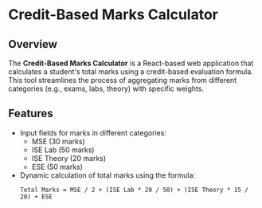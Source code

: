 # Credit-Based Marks Calculator

## Overview

The **Credit-Based Marks Calculator** is a React-based web application that calculates a student's total marks using a credit-based evaluation formula. This tool streamlines the process of aggregating marks from different categories (e.g., exams, labs, theory) with specific weights.

## Features
- Input fields for marks in different categories:
  - MSE (30 marks)
  - ISE Lab (50 marks)
  - ISE Theory (20 marks)
  - ESE (50 marks)
- Dynamic calculation of total marks using the formula:
  ```text
  Total Marks = MSE / 2 + (ISE Lab * 20 / 50) + (ISE Theory * 15 / 20) + ESE
